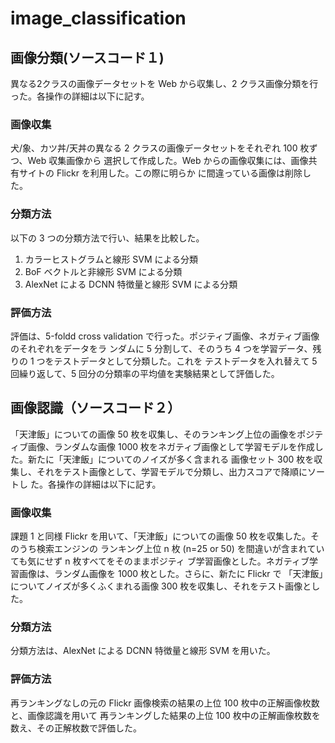 # image_classification
## 画像分類(ソースコード１)
異なる2クラスの画像データセットを Web から収集し、2 クラス画像分類を行った。各操作の詳細は以下に記す。

### 画像収集
犬/象、カツ丼/天丼の異なる 2 クラスの画像データセットをそれぞれ 100 枚ずつ、Web 収集画像から 選択して作成した。Web からの画像収集には、画像共有サイトの Flickr を利用した。この際に明らか に間違っている画像は削除した。
### 分類方法
以下の 3 つの分類方法で行い、結果を比較した。
1. カラーヒストグラムと線形 SVM による分類
2. BoF ベクトルと非線形 SVM による分類
3. AlexNet による DCNN 特徴量と線形 SVM による分類
### 評価方法
評価は、5-foldd cross validation で行った。ポジティブ画像、ネガティブ画像のそれぞれをデータをラ ンダムに 5 分割して、そのうち 4 つを学習データ、残りの 1 つをテストデータとして分類した。これを テストデータを入れ替えて 5 回繰り返して、5 回分の分類率の平均値を実験結果として評価した。

## 画像認識（ソースコード２）
「天津飯」についての画像 50 枚を収集し、そのランキング上位の画像をポジティブ画像、ランダムな画像 1000 枚をネガティブ画像として学習モデルを作成した。新たに「天津飯」についてのノイズが多く含まれる 画像セット 300 枚を収集し、それをテスト画像として、学習モデルで分類し、出力スコアで降順にソートし た。各操作の詳細は以下に記す。
### 画像収集
課題 1 と同様 Flickr を用いて、「天津飯」についての画像 50 枚を収集した。そのうち検索エンジンの ランキング上位 n 枚 (n=25 or 50) を間違いが含まれていても気にせず n 枚すべてをそのままポジティ ブ学習画像とした。ネガティブ学習画像は、ランダム画像を 1000 枚とした。さらに、新たに Flickr で
「天津飯」についてノイズが多くふくまれる画像 300 枚を収集し、それをテスト画像とした。
### 分類方法
分類方法は、AlexNet による DCNN 特徴量と線形 SVM を用いた。
### 評価方法
再ランキングなしの元の Flickr 画像検索の結果の上位 100 枚中の正解画像枚数と、画像認識を用いて 再ランキングした結果の上位 100 枚中の正解画像枚数を数え、その正解枚数で評価した。
